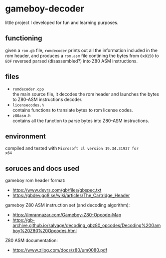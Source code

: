 # gameboy-decoder
little project I developed for fun and learning purposes.


## functioning
given a <code>rom.gb</code> file, <code>romdecoder</code> prints out all the information included in the rom header, and produces a <code>rom.asm</code> file contining the bytes from <code>0x0150</code> to <code>EOF</code> reversed parsed (disassembled?) into Z80 ASM instructions.

## files
- <code>romdecoder.cpp</code>  
the main source file, it decodes the rom header and launches the bytes to Z80-ASM instructions decoder.
- <code>licensecodes.h</code>  
contains functions to translate bytes to rom license codes.
- <code>z80asm.h</code>  
contains all the function to parse bytes into Z80-ASM instructions.

## environment
compiled and tested with <code>Microsoft cl version 19.34.31937 for x64</code>  

## soruces and docs used
gameboy rom header format:
- https://www.devrs.com/gb/files/gbspec.txt
- https://gbdev.gg8.se/wiki/articles/The_Cartridge_Header

gameboy Z80 ASM instruction set (and decoding algorithm):
- https://imrannazar.com/Gameboy-Z80-Opcode-Map
- https://gb-archive.github.io/salvage/decoding_gbz80_opcodes/Decoding%20Gamboy%20Z80%20Opcodes.html

Z80 ASM documentation:
- https://www.zilog.com/docs/z80/um0080.pdf
